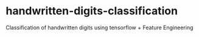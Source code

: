 # handwritten-digits-classification
Classification of handwritten digits using tensorflow + Feature Engineering
